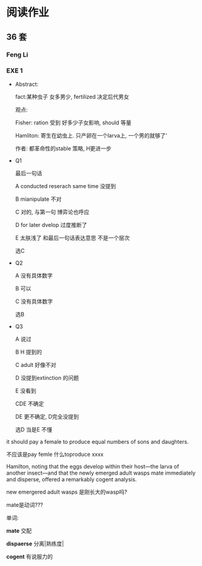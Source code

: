 # 阅读作业

## 36 套

### Feng Li

### EXE 1

* Abstract: 

  fact:某种虫子 女多男少, fertilized 决定后代男女

  观点:  

  Fisher: ration 受到 好多少子女影响, should 等量

  Hamliton: 寄生在幼虫上. 只产卵在一个larva上, 一个男的就够了'

  作者: 都革命性的stable 策略, H更进一步

* Q1

  最后一句话

  A conducted reserach same time 没提到

  B mianipulate 不对

  C 对的, 与第一句 博弈论也呼应

  D for later dvelop 过度推断了

  E 太肤浅了 和最后一句话表达意思 不是一个层次

  选C

* Q2

  A 没有具体数字

  B 可以

  C 没有具体数字

  选B

* Q3

  A 说过

  B H 提到的

  C adult 好像不对

  D 没提到extinction 的问题

  E 没看到

  CDE 不确定

  DE 更不确定, D完全没提到

  选D 当是E 不懂

  



it should pay a female to produce equal numbers of sons and daughters.

不应该是pay femle 什么toproduce xxxx

Hamilton, noting that the eggs develop within their
host—the larva of another insect—and that the newly
emerged adult wasps mate immediately and disperse,
offered a remarkably cogent analysis. 

new emergered adult  wasps 是刚长大的wasp吗?

mate是动词???

单词:

__mate__ 交配

__dispaerse__ 分离|熟练度|

__cogent__ 有说服力的











